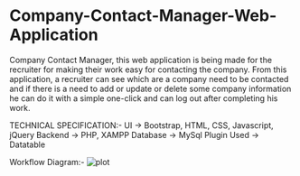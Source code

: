 # Company-Contact-Manager-Web-Application
Company Contact Manager, this web application is being made for the recruiter for making their work easy for contacting the company. From this application, a recruiter can see which are a company need to be contacted and if there is a need to add or update or delete some company information he can do it with a simple one-click and can log out after completing his work.

TECHNICAL SPECIFICATION:-
UI	        ->  Bootstrap, HTML, CSS, Javascript, jQuery
Backend	    ->  PHP, XAMPP
Database    ->  MySql
Plugin Used ->	Datatable


Workflow Diagram:-
 ![plot](C:/Users/Himanshu/Desktop/Flow_Dia.drawio)

 

